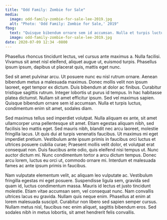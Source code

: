 ```yaml
---
title: "Odd Family: Zombie for Sale"
media:
  image: odd-family-zombie-for-sale-lee-2019.jpg
  alt: "Photo: 'Odd Family: Zombie for Sale,' 2019"
fbog:
  text: "Quisque bibendum ornare sem id accumsan. Nulla et turpis luctus, condimentum enim sit amet, sodales diam."
  image: odd-family-zombie-for-sale-lee-2019.jpg
date: 2020-07-09 12:34 -0800
---
```

Phasellus rhoncus tincidunt lectus, vel cursus ante maximus a. Nulla facilisi. Vivamus sit amet nisl eleifend, aliquet augue ut, euismod turpis. Phasellus ipsum ipsum, dapibus ut placerat quis, mattis eget nunc.

Sed sit amet pulvinar arcu. Ut posuere nunc eu nisl rutrum ornare. Aenean bibendum metus a malesuada maximus. Donec mollis velit non ipsum laoreet, eget tempor ex dictum. Duis bibendum at dolor ac finibus. Curabitur tristique sagittis rutrum. Integer lobortis ut purus id tempus. In hac habitasse platea dictumst. Nullam sit amet efficitur ipsum. Sed vel maximus sapien. Quisque bibendum ornare sem id accumsan. Nulla et turpis luctus, condimentum enim sit amet, sodales diam.

Sed maximus tellus sed imperdiet volutpat. Nulla aliquam ex ante, sit amet ullamcorper urna pellentesque sit amet. Etiam egestas aliquam nibh, sed facilisis leo mattis eget. Sed mauris nibh, blandit nec arcu laoreet, molestie fringilla lacus. Ut quis dui at turpis venenatis faucibus. Ut maximus mi eget imperdiet pretium. Vestibulum ante ipsum primis in faucibus orci luctus et ultrices posuere cubilia curae; Praesent mollis velit dolor, et volutpat erat consequat non. Duis faucibus ante odio, quis eleifend nisi tempus ut. Nunc auctor dictum mi. Nunc condimentum tortor a arcu dictum tempus. Donec arcu lorem, luctus eu orci ut, commodo ornare mi. Interdum et malesuada fames ac ante ipsum primis in faucibus.

Nam vulputate elementum velit, ac aliquam leo vulputate ac. Vestibulum fringilla egestas mi eget posuere. Suspendisse ligula sem, gravida sed quam id, luctus condimentum massa. Mauris id lectus et justo tincidunt molestie. Etiam vitae accumsan sem, vel consequat nunc. Nam convallis ultrices lacus eu gravida. Nullam quis neque enim. Phasellus at enim at lorem malesuada suscipit. Curabitur non libero sed sapien semper cursus. Nullam metus nisl, faucibus nec enim aliquet, sagittis bibendum eros. Sed sodales nibh in metus lobortis, sit amet hendrerit felis convallis.
